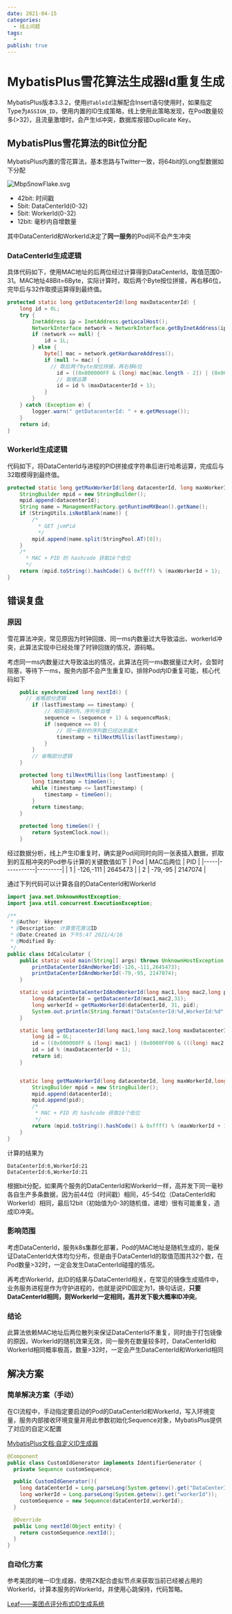 ```yaml
---
date: 2021-04-15
categories:
  - 线上问题
tags:
  - 
publish: true
---
```


# MybatisPlus雪花算法生成器Id重复生成

MybatisPlus版本3.3.2，使用```@TableId```注解配合Insert语句使用时，如果指定Type为```ASSIGN_ID```，使用内置的ID生成策略，线上使用此策略发现，在Pod数量较多(>32)，且流量激增时，会产生Id冲突，数据库报错Duplicate Key。

## MybatisPlus雪花算法的Bit位分配

MybatisPlus内置的雪花算法，基本思路与Twitter一致，将64bit的Long型数据如下分配

![MbpSnowFlake.svg](https://cdn.jsdmirror.com/gh/kkyeer/picbed/MbpSnowFlake2.svg)

- 42bit: 时间戳
- 5bit: DataCenterId(0-32)
- 5bit: WorkerId(0-32)
- 12bit: 毫秒内自增数量

其中DataCenterId和WorkerId决定了**同一服务**的Pod间不会产生冲突

### DataCenterId生成逻辑

具体代码如下，使用MAC地址的后两位经过计算得到DataCenterId，取值范围0-31。MAC地址48Bit=6Byte，实际计算时，取后两个Byte按位拼接，再右移6位，完毕后与32作取摸运算得到最终值。

```java
protected static long getDatacenterId(long maxDatacenterId) {
    long id = 0L;
    try {
        InetAddress ip = InetAddress.getLocalHost();
        NetworkInterface network = NetworkInterface.getByInetAddress(ip);
        if (network == null) {
            id = 1L;
        } else {
            byte[] mac = network.getHardwareAddress();
            if (null != mac) {
              // 取后两个byte按位拼接，再右移6位
                id = ((0x000000FF & (long) mac[mac.length - 2]) | (0x0000FF00 & (((long) mac[mac.length - 1]) << 8))) >> 6;
                // 取模运算
                id = id % (maxDatacenterId + 1);
            }
        }
    } catch (Exception e) {
        logger.warn(" getDatacenterId: " + e.getMessage());
    }
    return id;
}
```

### WorkerId生成逻辑

代码如下，将DataCenterId与进程的PID拼接成字符串后进行哈希运算，完成后与32取模得到最终值。

```java
protected static long getMaxWorkerId(long datacenterId, long maxWorkerId) {
    StringBuilder mpid = new StringBuilder();
    mpid.append(datacenterId);
    String name = ManagementFactory.getRuntimeMXBean().getName();
    if (StringUtils.isNotBlank(name)) {
        /*
          * GET jvmPid
          */
        mpid.append(name.split(StringPool.AT)[0]);
    }
    /*
      * MAC + PID 的 hashcode 获取16个低位
      */
    return (mpid.toString().hashCode() & 0xffff) % (maxWorkerId + 1);
}
```

## 错误复盘

### 原因

雪花算法冲突，常见原因为时钟回拨、同一ms内数量过大导致溢出、workerId冲突，此算法实现中已经处理了时钟回拨的情况，源码略。

考虑同一ms内数量过大导致溢出的情况，此算法在同一ms数据量过大时，会暂时阻塞，等待下一ms，服务内部不会产生重复ID，排除Pod内ID重复可能，核心代码如下

```java
    public synchronized long nextId() {
      // 省略部分逻辑
        if (lastTimestamp == timestamp) {
            // 相同毫秒内，序列号自增
            sequence = (sequence + 1) & sequenceMask;
            if (sequence == 0) {
                // 同一毫秒的序列数已经达到最大
                timestamp = tilNextMillis(lastTimestamp);
            }
        } 
        // 省略部分逻辑
    }

    protected long tilNextMillis(long lastTimestamp) {
        long timestamp = timeGen();
        while (timestamp <= lastTimestamp) {
            timestamp = timeGen();
        }
        return timestamp;
    }

    protected long timeGen() {
        return SystemClock.now();
    }


```

经过数据分析，线上产生ID重复时，确实是Pod间同时向同一张表插入数据，抓取到的互相冲突的Pod参与计算的关键数值如下
| Pod | MAC后两位 | PID     |
|-----|-----------|---------|
| 1   | -126,-111 | 2645473 |
| 2   | -79,-95   | 2147074 |

通过下列代码可以计算各自的DataCenterId和WorkerId

```java
import java.net.UnknownHostException;
import java.util.concurrent.ExecutionException;

/**
 * @Author: kkyeer
 * @Description: 计算雪花算法ID
 * @Date:Created in 下午5:47 2021/4/16
 * @Modified By:
 */
public class IdCalculator {
    public static void main(String[] args) throws UnknownHostException, ExecutionException, InterruptedException {
        printDataCenterIdAndWorkerId(-126,-111,2645473);
        printDataCenterIdAndWorkerId(-79,-95, 2147074);
    }

    static void printDataCenterIdAndWorkerId(long mac1,long mac2,long pid){
        long dataCenterId = getDatacenterId(mac1,mac2,31);
        long workerId = getMaxWorkerId(dataCenterId, 31, pid);
        System.out.println(String.format("DataCenterId:%d,WorkerId:%d",dataCenterId,workerId));
    }

    static long getDatacenterId(long mac1,long mac2,long maxDatacenterId) {
        long id = 0L;
        id = ((0x000000FF & (long) mac1) | (0x0000FF00 & (((long) mac2) << 8))) >> 6;
        id = id % (maxDatacenterId + 1);
        return id;
    }


    static long getMaxWorkerId(long datacenterId, long maxWorkerId,long pid) {
        StringBuilder mpid = new StringBuilder();
        mpid.append(datacenterId);
        mpid.append(pid);
        /*
         * MAC + PID 的 hashcode 获取16个低位
         */
        return (mpid.toString().hashCode() & 0xffff) % (maxWorkerId + 1);
    }
}
```

计算的结果为

```shell
DataCenterId:6,WorkerId:21
DataCenterId:6,WorkerId:21
```

根据bit分配，如果两个服务的DataCenterId和WorkerId一样，高并发下同一毫秒各自生产多条数据，因为前44位（时间戳）相同，45-54位（DataCenterId和WorkerId）相同，最后12bit（初始值为0-3的随机值，递增）很有可能重复，造成ID冲突。

### 影响范围

考虑DataCenterId，服务k8s集群化部署，Pod的MAC地址是随机生成的，能保证DataCenterId大体均匀分布，但是由于DataCenterId的取值范围共32个数，在Pod数量>32时，一定会发生DataCenterId碰撞的情况。

再考虑WorkerId，此ID的结果与DataCenterId相关，在常见的镜像生成插件中，业务服务进程是作为守护进程的，也就是说PID固定为1，换句话说，**只要DataCenterId相同，则WorkerId一定相同，高并发下极大概率ID冲突**。

### 结论

此算法依赖MAC地址后两位散列来保证DataCenterId不重复，同时由于打包镜像的原因，WorkerId的随机效果无效，同一服务在数量较多时，DataCenterId和WorkerId相同概率极高，数量>32时，一定会产生DataCenterId和WorkerId相同

## 解决方案

### 简单解决方案（手动）

在CI流程中，手动指定要启动的Pod的DataCenterId和WorkerId，写入环境变量，服务内部接收环境变量并用此参数初始化Sequence对象，MybatisPlus提供了对应的自定义配置

[MybatisPlus文档:自定义ID生成器](https://mp.baomidou.com/guide/id-generator.html#spring-boot)

```java
@Component
public class CustomIdGenerator implements IdentifierGenerator {
  private Sequence customSequence;

  public CustomIdGenerator(){
    long dataCenterId = Long.parseLong(System.getenv().get("DataCenterId"));
    long workerId = Long.parseLong(System.getenv().get("workerId"));
    customSequence = new Sequence(dataCenterId,workerId);
  }

  @Override
  public Long nextId(Object entity) {
    return customSequence.nextId();
  }
}
```

### 自动化方案

参考美团的唯一ID生成器，使用ZK配合虚拟节点来获取当前已经被占用的WorkerId，计算本服务的WorkerId，并使用心跳保持，代码暂略。

[Leaf——美团点评分布式ID生成系统](https://tech.meituan.com/2017/04/21/mt-leaf.html)
